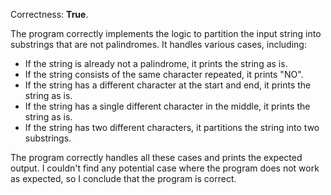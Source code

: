 Correctness: **True**.

The program correctly implements the logic to partition the input string into substrings that are not palindromes. It handles various cases, including:

*   If the string is already not a palindrome, it prints the string as is.
*   If the string consists of the same character repeated, it prints "NO".
*   If the string has a different character at the start and end, it prints the string as is.
*   If the string has a single different character in the middle, it prints the string as is.
*   If the string has two different characters, it partitions the string into two substrings.

The program correctly handles all these cases and prints the expected output. I couldn't find any potential case where the program does not work as expected, so I conclude that the program is correct.